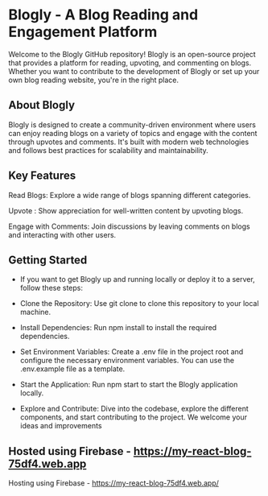 # **Blogly - A Blog Reading and Engagement Platform**

Welcome to the Blogly GitHub repository! Blogly is an open-source project that provides a platform for reading, upvoting, and commenting on blogs. Whether you want to contribute to the development of Blogly or set up your own blog reading website, you're in the right place.

## About Blogly

Blogly is designed to create a community-driven environment where users can enjoy reading blogs on a variety of topics and engage with the content through upvotes and comments. It's built with modern web technologies and follows best practices for scalability and maintainability.


## Key Features

Read Blogs: Explore a wide range of blogs spanning different categories.

Upvote : Show appreciation for well-written content by upvoting blogs.

Engage with Comments: Join discussions by leaving comments on blogs and interacting with other users.

## Getting Started

- If you want to get Blogly up and running locally or deploy it to a server, follow these steps:

- Clone the Repository: Use git clone to clone this repository to your local machine.

- Install Dependencies: Run npm install to install the required dependencies.

- Set Environment Variables: Create a .env file in the project root and configure the necessary 
  environment variables. You can use the .env.example file as a template.

- Start the Application: Run npm start to start the Blogly application locally.

- Explore and Contribute: Dive into the codebase, explore the different components, and start contributing to the project. We welcome your ideas and improvements

## Hosted using Firebase - https://my-react-blog-75df4.web.app




Hosting using Firebase - https://my-react-blog-75df4.web.app/
 
 
